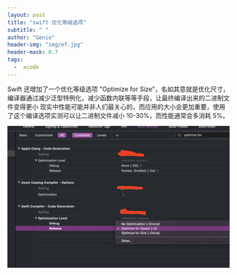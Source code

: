 ```yaml
---
layout: post
title: "swift 优化等级选项"
subtitle: " "
author: "Genie"
header-img: "img/ef.jpg"
header-mask: 0.7
tags:
  -  xcode
---
```


Swift 还增加了一个优化等级选项 "Optimize for Size"，名如其意就是优化尺寸，编译器通过减少泛型特例化，减少函数内联等等手段，让最终编译出来的二进制文件变得更小
现实中性能可能并非人们最关心的，而应用的大小会更加重要，使用了这个编译选项实测可以让二进制文件减小 10-30%，而性能通常会多消耗 5%。

![1](/img/swiftOptimize/WX20200714-161453@2x.png)